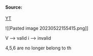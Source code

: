#### Source:
[YT](https://www.youtube.com/watch?v=j0IqYWyBAKE&list=PLXj4XH7LcRfDrdQuJTHIPmKMpa7eYVaPm&index=54)

![[Pasted image 20230522155415.png]]

V --> valid
i --> invalid

4,5,6 are no longer belong to th
